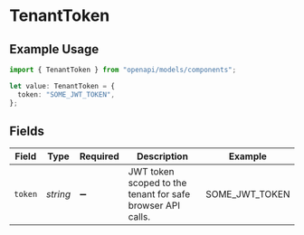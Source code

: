 # TenantToken

## Example Usage

```typescript
import { TenantToken } from "openapi/models/components";

let value: TenantToken = {
  token: "SOME_JWT_TOKEN",
};
```

## Fields

| Field                                                      | Type                                                       | Required                                                   | Description                                                | Example                                                    |
| ---------------------------------------------------------- | ---------------------------------------------------------- | ---------------------------------------------------------- | ---------------------------------------------------------- | ---------------------------------------------------------- |
| `token`                                                    | *string*                                                   | :heavy_minus_sign:                                         | JWT token scoped to the tenant for safe browser API calls. | SOME_JWT_TOKEN                                             |